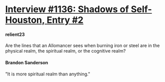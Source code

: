 # [Interview #1136: Shadows of Self-Houston, Entry #2](https://www.theoryland.com/intvmain.php?i=1136#2)

#### relient23

Are the lines that an Allomancer sees when burning iron or steel are in the physical realm, the spiritual realm, or the cognitive realm?

#### Brandon Sanderson

"It is more spiritual realm than anything."

